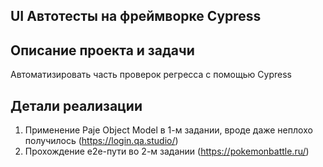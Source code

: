 <h2>UI Автотесты на фреймворке Cypress</h2>

## Описание проекта и задачи
Автоматизировать часть проверок регресса с помощью Cypress

## Детали реализации

1. Применение Paje Object Model в 1-м задании, вроде даже неплохо получилось (https://login.qa.studio/)
2. Прохождение e2e-пути во 2-м задании (https://pokemonbattle.ru/)